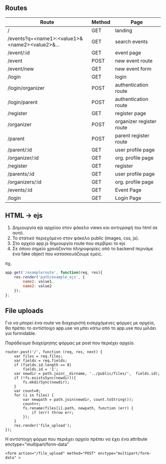 ## Routes

 |      Route       |      Method       |     Page      |
 |     --------     |     --------      |   --------    |
 |         /        |       GET         |    landing    |
 |       /events?q=\<name1\>:\<value1\>&\<name2\>\<value2\>&...          | GET |  search events  |
 |  /event/:id      |       GET         | event page    |
 |  /event          |       POST        | new event route |
 |  /event/new      |       GET         | new event form |
 |      /login      |       GET         |    login      |
 | /login/organizer |       POST        | authentication route |
 | /login/parent    |       POST        | authentication route |
 | /register        |       GET        |   register page   |
 | /organizer       |    POST       |  organizer register route |
 | /parent          |     POST      | parent register route  | 
 |   /parent/:id    |       GET         | user profile page |
 | /organizer/:id   |       GET         | org. profile page |
 |      /register   |       GET         |    register   |
 |   /parents/:id   |       GET         | user profile page |
 | /organizers/:id  |       GET         | org. profile page |
 | /events/:id      |       GET         | Event Page    |
  | /login      |       GET         | Login Page    |


## HTML -> ejs 
 1. Δημιουργία ejs αρχείου στον φάκελο views και αντιγραφή του html σε αυτό.
 2. Το στατικό περιεχόμενο στον φάκελο public (images, css, js).
 3. Στο αρχείο app.js δημιουργία route που σερβίρει το ejs
 4. Σε όποιο σημείο χρειάζονται πληροφορίες από το backend περνάμε ένα fake object που κατασκευάζουμε εμείς.

 
 πχ. 

```javascript
app.get('/exampleroute', function(req, res){
    res.render('path/example_ejs', {
        name1: value1,
        name2: value2
    });
};
```

## File uploads

Για να μπορεί ένα route να διαχειριστή εισερχόμενες φόρμες με αρχεία, θα πρέπει το αντίστοιχο app.use να μπει κάτω από το app.use που μιλάει για formidable.

Παράδειγμα διαχείρησης φόρμας με post που περιέχει αρχείο.

```
router.post('/', function (req, res, next) {
    var files = req.files;
    var fields = req.fields;
    if (fields.id.length == 0) 
        fields.id = '1';
    var newdir = path.join(__dirname, '../public/files/',  fields.id);
    if (!fs.existsSync(newdir)){
        fs.mkdirSync(newdir);
    }
    var count=0;
    for (i in files) {
        var newpath = path.join(newdir, count.toString());
        count++;
        fs.rename(files[i].path, newpath, function (err) {
            if (err) throw err;
        });
    }
    res.render('file_upload');
});
```

Η αντίστοιχη φόρμα που περιέχει αρχείο πρέπει να έχει ένα attribute enctype="multipart/form-data"

```
<form action="/file_upload" method="POST" enctype="multipart/form-data" >
```